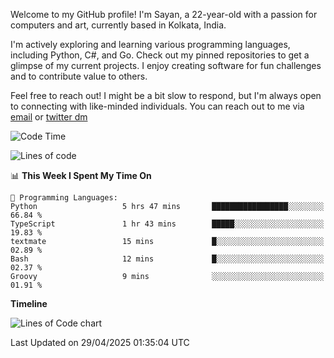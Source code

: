 Welcome to my GitHub profile! I'm Sayan, a 22-year-old with a passion for computers and art, currently based in Kolkata, India.

I'm actively exploring and learning various programming languages, including Python, C#, and Go. Check out my pinned repositories to get a glimpse of my current projects. I enjoy creating software for fun challenges and to contribute value to others.

Feel free to reach out! I might be a bit slow to respond, but I'm always open to connecting with like-minded individuals. You can reach out to me via [email](mailto:me@sayanbiswas.in) or [twitter dm](https://twitter.com/TheDankDel)

<!--START_SECTION:waka-->
![Code Time](http://img.shields.io/badge/Code%20Time-2%2C218%20hrs%2046%20mins-blue)

![Lines of code](https://img.shields.io/badge/From%20Hello%20World%20I%27ve%20Written-8.0%20million%20lines%20of%20code-blue)

📊 **This Week I Spent My Time On** 

```text
💬 Programming Languages: 
Python                   5 hrs 47 mins       █████████████████░░░░░░░░   66.84 % 
TypeScript               1 hr 43 mins        █████░░░░░░░░░░░░░░░░░░░░   19.83 % 
textmate                 15 mins             █░░░░░░░░░░░░░░░░░░░░░░░░   02.89 % 
Bash                     12 mins             █░░░░░░░░░░░░░░░░░░░░░░░░   02.37 % 
Groovy                   9 mins              ░░░░░░░░░░░░░░░░░░░░░░░░░   01.91 % 
```

**Timeline**

![Lines of Code chart](https://raw.githubusercontent.com/Dank-del/Dank-del/main/assets/bar_graph.png)


 Last Updated on 29/04/2025 01:35:04 UTC
<!--END_SECTION:waka-->

